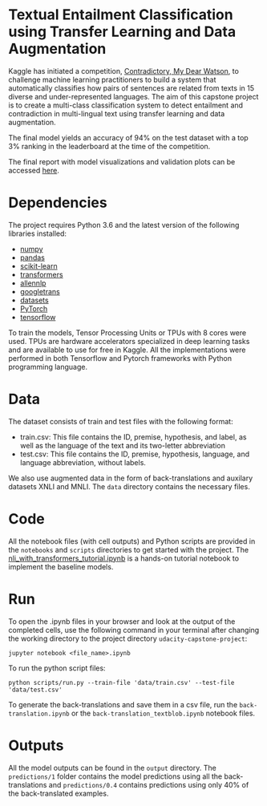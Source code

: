 # Textual Entailment Classification using Transfer Learning and Data Augmentation 

Kaggle has initiated a competition, [Contradictory, My Dear Watson](https://www.kaggle.com/c/contradictory-my-dear-watson/overview), to challenge machine learning practitioners to build a system that automatically classifies how pairs of sentences are related from texts in 15 diverse and under-represented languages. The aim of this capstone project is to create a multi-class classification system to detect entailment and contradiction in multi-lingual text using transfer learning and data augmentation. 

The final model yields an accuracy of 94% on the test dataset with a top 3% ranking in the leaderboard at the time of the competition.

The final report with model visualizations and validation plots can be accessed [here](https://github.com/wchowdhu/udacity-capstone-project/blob/main/report/report.pdf).



# Dependencies

The project requires Python 3.6 and the latest version of the following libraries installed:  
  - [numpy](https://numpy.org/)
  - [pandas](https://pandas.pydata.org/)
  - [scikit-learn](https://scikit-learn.org/stable/)
  - [transformers](https://huggingface.co/transformers/)
  - [allennlp](https://github.com/allenai/allennlp)
  - [googletrans](https://pypi.org/project/googletrans/)
  - [datasets](https://github.com/huggingface/datasets)
  - [PyTorch](https://pytorch.org/)
  - [tensorflow](https://www.tensorflow.org/install)
 
To train the models, Tensor Processing Units or TPUs with 8 cores were used. TPUs are hardware accelerators specialized in deep learning tasks and are available to use for free in Kaggle. All the implementations were performed in both Tensorflow and Pytorch frameworks with Python programming language.


# Data

The dataset consists of train and test files with the following format:

- train.csv: This file contains the ID, premise, hypothesis, and label, as well as the language of the text and its two-letter abbreviation
- test.csv: This file contains the ID, premise, hypothesis, language, and language abbreviation, without labels.

We also use augmented data in the form of back-translations and auxilary datasets XNLI and MNLI. The `data` directory contains the necessary files.
 

# Code

All the notebook files (with cell outputs) and Python scripts are provided in the `notebooks` and `scripts` directories to get started with the project. The [nli_with_transformers_tutorial.ipynb](https://github.com/wchowdhu/udacity-capstone-project/blob/main/notebooks/nli_with_transformers_tutorial.ipynb) is a hands-on tutorial notebook to implement the baseline models.


# Run

To open the .ipynb files in your browser and look at the output of the completed cells, use the following command in your terminal after changing the working directory to the project directory `udacity-capstone-project`:
```
jupyter notebook <file_name>.ipynb
```

To run the python script files:
```
python scripts/run.py --train-file 'data/train.csv' --test-file 'data/test.csv'
```

To generate the back-translations and save them in a csv file, run the `back-translation.ipynb` or the `back-translation_textblob.ipynb` notebook files.


# Outputs

All the model outputs can be found in the `output` directory. The `predictions/1` folder contains the model predictions using all the back-translations and `predictions/0.4` contains predictions using only 40% of the back-translated examples.





